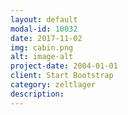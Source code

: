 ```yaml
---
layout: default
modal-id: 10032
date: 2017-11-02
img: cabin.png
alt: image-alt
project-date: 2004-01-01
client: Start Bootstrap
category: zeltlager
description:
---
```

